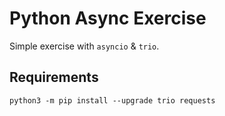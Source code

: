 # Python Async Exercise

Simple exercise with `asyncio` & `trio`.

## Requirements

```
python3 -m pip install --upgrade trio requests
```
